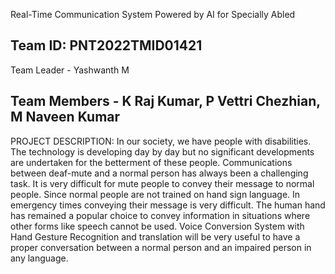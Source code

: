 Real-Time Communication System Powered by AI for Specially Abled

Team ID:  PNT2022TMID01421                    
----------------------------------------------------------------------------------------------------------------------------
Team Leader - Yashwanth M

Team Members - K Raj Kumar, P Vettri Chezhian, M Naveen Kumar 
----------------------------------------------------------------------------------------------------------------------------

PROJECT DESCRIPTION:
In our society, we have people with disabilities. The technology is developing day by day but no significant developments
are undertaken for the betterment of these people. Communications between deaf-mute and a normal person has always been
a challenging task. It is very difficult for mute people to convey their message to normal people. Since normal people are
not trained on hand sign language. In emergency times conveying their message is very difficult. The human hand has remained
a popular choice to convey information in situations where other forms like speech cannot be used. Voice Conversion 
System with Hand Gesture Recognition and translation will be very useful to have a proper conversation between a normal 
person and an impaired person in any language.
